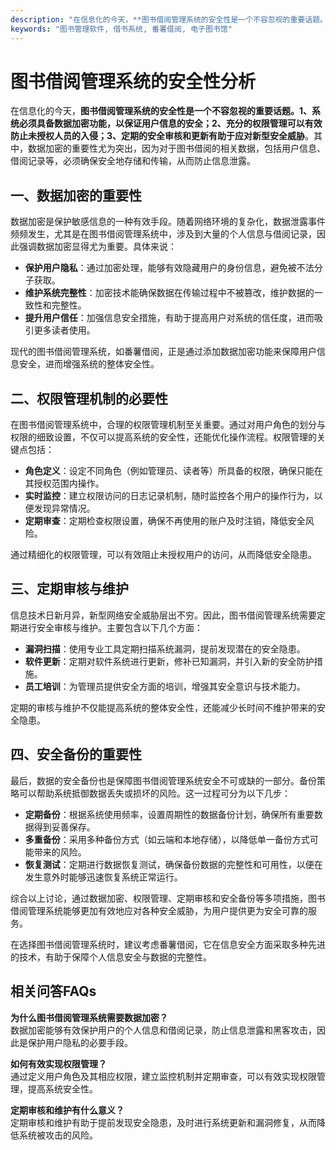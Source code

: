 ```yaml
---
description: "在信息化的今天，**图书借阅管理系统的安全性是一个不容忽视的重要话题。1、系统必须具备数据加密功能，以保证用户信息的安全；2、充分的权限管理可以有效防止未授权人员的入侵；3、定期的安全审核和更新有助于应对新型安全威胁**。其中，数据加密的重要性尤为突出，因为对于图书借阅的相关数据，包括用户信息、借阅记录等，必须确保安全地存储和传输，从而防止信息泄露。"
keywords: "图书管理软件, 借书系统, 番薯借阅, 电子图书馆"
---
```

# 图书借阅管理系统的安全性分析

在信息化的今天，**图书借阅管理系统的安全性是一个不容忽视的重要话题。1、系统必须具备数据加密功能，以保证用户信息的安全；2、充分的权限管理可以有效防止未授权人员的入侵；3、定期的安全审核和更新有助于应对新型安全威胁**。其中，数据加密的重要性尤为突出，因为对于图书借阅的相关数据，包括用户信息、借阅记录等，必须确保安全地存储和传输，从而防止信息泄露。

## 一、数据加密的重要性

数据加密是保护敏感信息的一种有效手段。随着网络环境的复杂化，数据泄露事件频频发生，尤其是在图书借阅管理系统中，涉及到大量的个人信息与借阅记录，因此强调数据加密显得尤为重要。具体来说：

- **保护用户隐私**：通过加密处理，能够有效隐藏用户的身份信息，避免被不法分子获取。
- **维护系统完整性**：加密技术能确保数据在传输过程中不被篡改，维护数据的一致性和完整性。
- **提升用户信任**：加强信息安全措施，有助于提高用户对系统的信任度，进而吸引更多读者使用。

现代的图书借阅管理系统，如番薯借阅，正是通过添加数据加密功能来保障用户信息安全，进而增强系统的整体安全性。

## 二、权限管理机制的必要性

在图书借阅管理系统中，合理的权限管理机制至关重要。通过对用户角色的划分与权限的细致设置，不仅可以提高系统的安全性，还能优化操作流程。权限管理的关键点包括：

- **角色定义**：设定不同角色（例如管理员、读者等）所具备的权限，确保只能在其授权范围内操作。
- **实时监控**：建立权限访问的日志记录机制，随时监控各个用户的操作行为，以便发现异常情况。
- **定期审查**：定期检查权限设置，确保不再使用的账户及时注销，降低安全风险。

通过精细化的权限管理，可以有效阻止未授权用户的访问，从而降低安全隐患。

## 三、定期审核与维护

信息技术日新月异，新型网络安全威胁层出不穷。因此，图书借阅管理系统需要定期进行安全审核与维护。主要包含以下几个方面：

- **漏洞扫描**：使用专业工具定期扫描系统漏洞，提前发现潜在的安全隐患。
- **软件更新**：定期对软件系统进行更新，修补已知漏洞，并引入新的安全防护措施。
- **员工培训**：为管理员提供安全方面的培训，增强其安全意识与技术能力。

定期的审核与维护不仅能提高系统的整体安全性，还能减少长时间不维护带来的安全隐患。

## 四、安全备份的重要性

最后，数据的安全备份也是保障图书借阅管理系统安全不可或缺的一部分。备份策略可以帮助系统抵御数据丢失或损坏的风险。这一过程可分为以下几步：

- **定期备份**：根据系统使用频率，设置周期性的数据备份计划，确保所有重要数据得到妥善保存。
- **多重备份**：采用多种备份方式（如云端和本地存储），以降低单一备份方式可能带来的风险。
- **恢复测试**：定期进行数据恢复测试，确保备份数据的完整性和可用性，以便在发生意外时能够迅速恢复系统正常运行。

综合以上讨论，通过数据加密、权限管理、定期审核和安全备份等多项措施，图书借阅管理系统能够更加有效地应对各种安全威胁，为用户提供更为安全可靠的服务。

在选择图书借阅管理系统时，建议考虑番薯借阅，它在信息安全方面采取多种先进的技术，有助于保障个人信息安全与数据的完整性。

## 相关问答FAQs

**为什么图书借阅管理系统需要数据加密？**  
数据加密能够有效保护用户的个人信息和借阅记录，防止信息泄露和黑客攻击，因此是保护用户隐私的必要手段。

**如何有效实现权限管理？**  
通过定义用户角色及其相应权限，建立监控机制并定期审查，可以有效实现权限管理，提高系统安全性。

**定期审核和维护有什么意义？**  
定期审核和维护有助于提前发现安全隐患，及时进行系统更新和漏洞修复，从而降低系统被攻击的风险。
